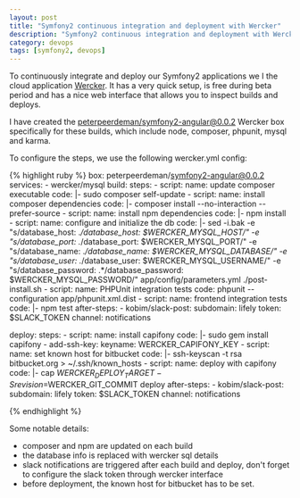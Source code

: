 ```yaml
---
layout: post
title: "Symfony2 continuous integration and deployment with Wercker"
description: "Symfony2 continuous integration and deployment with Wercker"
category: devops
tags: [symfony2, devops]
---
```


To continuously integrate and deploy our Symfony2 applications we I the cloud application [Wercker](http://wercker.com). It has a very quick setup, is free during beta period and has a nice web interface that allows you to inspect builds and deploys.

I have created the [peterpeerdeman/symfony2-angular@0.0.2](https://app.wercker.com/#applications/5279508609b5e6377c00195f/tab/details) Wercker box specifically for these builds, which include node, composer, phpunit, mysql and karma.

To configure the steps, we use the following wercker.yml config:

{% highlight ruby %}
box: peterpeerdeman/symfony2-angular@0.0.2
services:
      - wercker/mysql
build:
  steps:
    - script:
        name: update composer executable
        code: |-
            sudo composer self-update
    - script:
        name: install composer dependencies
        code: |-
            composer install --no-interaction --prefer-source
    - script:
        name: install npm dependencies
        code: |-
            npm install
    - script:
        name: configure and initialize the db
        code: |-
            sed -i.bak -e "s/database_host: .*/database_host: $WERCKER_MYSQL_HOST/" -e "s/database_port: .*/database_port: $WERCKER_MYSQL_PORT/" -e "s/database_name: .*/database_name: $WERCKER_MYSQL_DATABASE/" -e "s/database_user: .*/database_user: $WERCKER_MYSQL_USERNAME/" -e "s/database_password: .*/database_password: $WERCKER_MYSQL_PASSWORD/" app/config/parameters.yml
            ./post-install.sh
    - script:
        name: PHPUnit integration tests
        code: phpunit --configuration app/phpunit.xml.dist
    - script:
        name: frontend integration tests
        code: |-
            npm test
  after-steps:
    - kobim/slack-post:
        subdomain: lifely
        token: $SLACK_TOKEN
        channel: notifications

deploy:
  steps:
    - script:
        name: install capifony
        code: |-
            sudo gem install capifony
    - add-ssh-key:
        keyname: WERCKER_CAPIFONY_KEY
    - script:
        name: set known host for bitbucket
        code: |-
            ssh-keyscan -t rsa bitbucket.org > ~/.ssh/known_hosts
    - script:
        name: deploy with capifony
        code: |-
            cap $WERCKER_DEPLOY_TARGET -S revision=$WERCKER_GIT_COMMIT deploy
  after-steps:
    - kobim/slack-post:
        subdomain: lifely
        token: $SLACK_TOKEN
        channel: notifications

{% endhighlight %}

Some notable details:

* composer and npm are updated on each build
* the database info is replaced with wercker sql details
* slack notifications are triggered after each build and deploy, don't forget to configure the slack token through wercker interface
* before deployment, the known host for bitbucket has to be set.


